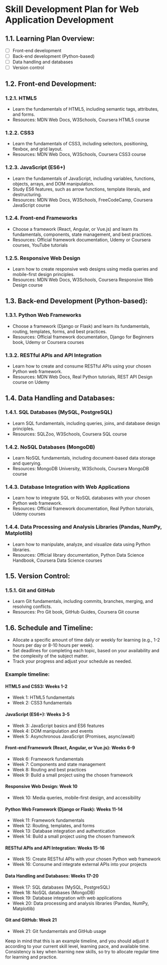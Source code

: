 # Skill Development Plan for Web Application Development

## 1.1. Learning Plan Overview:

- [ ] Front-end development
- [ ] Back-end development (Python-based)
- [ ] Data handling and databases
- [ ] Version control

## 1.2. Front-end Development:

### 1.2.1. HTML5

- Learn the fundamentals of HTML5, including semantic tags, attributes, and forms.
- Resources: MDN Web Docs, W3Schools, Coursera HTML5 course

### 1.2.2. CSS3

- Learn the fundamentals of CSS3, including selectors, positioning, flexbox, and grid layout.
- Resources: MDN Web Docs, W3Schools, Coursera CSS3 course

### 1.2.3. JavaScript (ES6+)

- Learn the fundamentals of JavaScript, including variables, functions, objects, arrays, and DOM manipulation.
- Study ES6 features, such as arrow functions, template literals, and destructuring.
- Resources: MDN Web Docs, W3Schools, FreeCodeCamp, Coursera JavaScript course

### 1.2.4. Front-end Frameworks

- Choose a framework (React, Angular, or Vue.js) and learn its fundamentals, components, state management, and best practices.
- Resources: Official framework documentation, Udemy or Coursera courses, YouTube tutorials

### 1.2.5. Responsive Web Design

- Learn how to create responsive web designs using media queries and mobile-first design principles.
- Resources: MDN Web Docs, W3Schools, Coursera Responsive Web Design course

## 1.3. Back-end Development (Python-based):

### 1.3.1. Python Web Frameworks

- Choose a framework (Django or Flask) and learn its fundamentals, routing, templates, forms, and best practices.
- Resources: Official framework documentation, Django for Beginners book, Udemy or Coursera courses

### 1.3.2. RESTful APIs and API Integration

- Learn how to create and consume RESTful APIs using your chosen Python web framework.
- Resources: MDN Web Docs, Real Python tutorials, REST API Design course on Udemy

## 1.4. Data Handling and Databases:

### 1.4.1. SQL Databases (MySQL, PostgreSQL)

- Learn SQL fundamentals, including queries, joins, and database design principles.
- Resources: SQLZoo, W3Schools, Coursera SQL course

### 1.4.2. NoSQL Databases (MongoDB)

- Learn NoSQL fundamentals, including document-based data storage and querying.
- Resources: MongoDB University, W3Schools, Coursera MongoDB course

### 1.4.3. Database Integration with Web Applications

- Learn how to integrate SQL or NoSQL databases with your chosen Python web framework.
- Resources: Official framework documentation, Real Python tutorials, Udemy courses

### 1.4.4. Data Processing and Analysis Libraries (Pandas, NumPy, Matplotlib)

- Learn how to manipulate, analyze, and visualize data using Python libraries.
- Resources: Official library documentation, Python Data Science Handbook, Coursera Data Science courses

## 1.5. Version Control:

### 1.5.1. Git and GitHub

- Learn Git fundamentals, including commits, branches, merging, and resolving conflicts.
- Resources: Pro Git book, GitHub Guides, Coursera Git course

## 1.6. Schedule and Timeline:

- Allocate a specific amount of time daily or weekly for learning (e.g., 1-2 hours per day or 8-10 hours per week).
- Set deadlines for completing each topic, based on your availability and the complexity of the subject matter.
- Track your progress and adjust your schedule as needed.

### Example timeline:

#### HTML5 and CSS3: Weeks 1-2
- Week 1: HTML5 fundamentals
- Week 2: CSS3 fundamentals

#### JavaScript (ES6+): Weeks 3-5
- Week 3: JavaScript basics and ES6 features
- Week 4: DOM manipulation and events
- Week 5: Asynchronous JavaScript (Promises, async/await)

#### Front-end Framework (React, Angular, or Vue.js): Weeks 6-9
- Week 6: Framework fundamentals
- Week 7: Components and state management
- Week 8: Routing and best practices
- Week 9: Build a small project using the chosen framework

#### Responsive Web Design: Week 10
- Week 10: Media queries, mobile-first design, and accessibility

#### Python Web Framework (Django or Flask): Weeks 11-14
- Week 11: Framework fundamentals
- Week 12: Routing, templates, and forms
- Week 13: Database integration and authentication
- Week 14: Build a small project using the chosen framework

#### RESTful APIs and API Integration: Weeks 15-16
- Week 15: Create RESTful APIs with your chosen Python web framework
- Week 16: Consume and integrate external APIs into your projects

#### Data Handling and Databases: Weeks 17-20
- Week 17: SQL databases (MySQL, PostgreSQL)
- Week 18: NoSQL databases (MongoDB)
- Week 19: Database integration with web applications
- Week 20: Data processing and analysis libraries (Pandas, NumPy, Matplotlib)

#### Git and GitHub: Week 21
- Week 21: Git fundamentals and GitHub usage

Keep in mind that this is an example timeline, and you should adjust it according to your current skill level, learning pace, and available time. Consistency is key when learning new skills, so try to allocate regular time for learning and practice.

